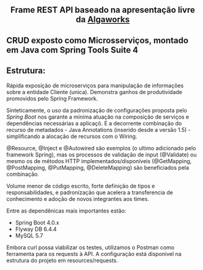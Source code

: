 
<h2 align="center">
	Frame REST API baseado na apresentação livre da <a href="http://www.algaworks.com">Algaworks</a>
</h2>

## CRUD exposto como Microsserviços, montado em Java com Spring Tools Suite 4

## Estrutura:
  Rápida exposição de microserviços para manipulação de informações sobre a entidade Cliente (unica).
  Demonstra ganhos de produtividade promovidos pelo Spring Framework. 
  
  Sinteticamente, o uso da padronização de configurações proposta pelo *Spring Boot* nos garante a minima atuação na composição de serviços e dependências necessárias a aplicaçõ. E a decorrente combinação do recurso de metadados - Java Annotations (inserido desde a versão 1.5) - simplificando a alocação de recursos com o Wiring. 
  
  @Resource, @Inject e @Autowired são exemplos (o ultimo adicionado pelo framework Spring), mas os processos de validação de input (@Validate) ou mesmo os de métodos HTTP implementados/disponíveis (@GetMapping, @PostMapping, @PutMapping, @DeleteMapping) são beneficiados pela combinação. 
  
  Volume menor de código escrito, forte definição de tipos e responsabilidades, e padronização que acelera a transferencia de conhecimento e adoção de novos integrantes aos times. 
  
Entre as dependênicas mais importantes estão: 
  - Spring Boot 4.0.x
  - Flyway DB 6.4.4
  - MySQL 5.7

Embora curl possa viabilizar os testes, utilizamos o Postman como ferramenta para os requests à API.
A configuração está disponivel na estrutura do projeto em resources/requests.


